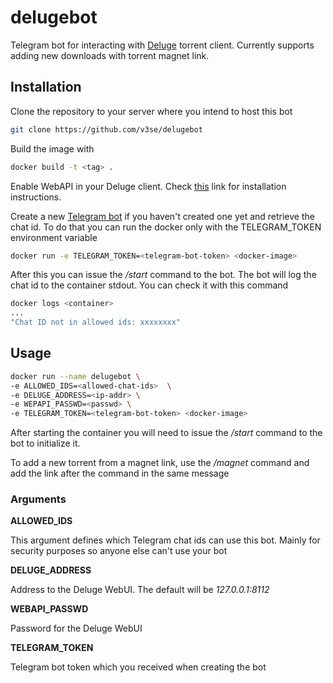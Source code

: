 # delugebot

Telegram bot for interacting with [Deluge](https://deluge-torrent.org/) torrent client. Currently supports adding new downloads with torrent magnet link.

## Installation

Clone the repository to your server where you intend to host this bot

```bash
git clone https://github.com/v3se/delugebot
```

Build the image with

```bash
docker build -t <tag> .
```

Enable WebAPI in your Deluge client. Check [this](https://pypi.org/project/deluge-webapi/) link for installation instructions.

Create a new [Telegram bot](https://core.telegram.org/bots#6-botfather) if you haven't created one yet and retrieve the chat id. To do that you can run the docker only with the TELEGRAM_TOKEN environment variable

```bash
docker run -e TELEGRAM_TOKEN=<telegram-bot-token> <docker-image>
```

After this you can issue the _/start_ command to the bot. The bot will log the chat id to the container stdout. You can check it with this command

```bash
docker logs <container>
...
"Chat ID not in allowed ids: xxxxxxxx"
```

## Usage

```bash
docker run --name delugebot \
-e ALLOWED_IDS=<allowed-chat-ids>  \
-e DELUGE_ADDRESS=<ip-addr> \
-e WEPAPI_PASSWD=<passwd> \
-e TELEGRAM_TOKEN=<telegram-bot-token> <docker-image>
```

After starting the container you will need to issue the _/start_ command to the bot to initialize it.

To add a new torrent from a magnet link, use the _/magnet_ command and add the link after the command in the same message

### Arguments

**ALLOWED_IDS**

This argument defines which Telegram chat ids can use this bot. Mainly for security purposes so anyone else can't use your bot

**DELUGE_ADDRESS**

Address to the Deluge WebUI. The default will be _127.0.0.1:8112_

**WEBAPI_PASSWD**

Password for the Deluge WebUI

**TELEGRAM_TOKEN**

Telegram bot token which you received when creating the bot

